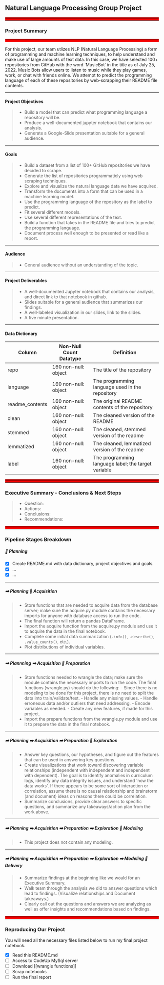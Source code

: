 ## Natural Language Processing Group Project

<hr style="border-top: 10px groove red; margin-top: 1px; margin-bottom: 1px"></hr>

### Project Summary
<hr style="border-top: 10px groove red; margin-top: 1px; margin-bottom: 1px"></hr>

For this project, our team utlizes NLP (Natural Language Processing) a form of programming and machine learning techniques, to help understand and make use
of large amounts of text data. In this case, we have selected 100+ repositories from GitHub with the word 'MusicBot' in the title as of July 25, 2022. Music Bots 
allow users to listen to music while they play games, work, or chat with friends online. We attempt to predict the programming language of each of these repositories 
by web-scrapping their README file contents.
___ 

#### Project Objectives
> - Build a model that can predict what programming language a repository will be.
> - Produce a well-documented jupyter notebook that contains our analysis.
> - Generate a Google-Slide presentation suitable for a general audience.
___

#### Goals
> - Build a dataset from a list of 100+ GitHub repositories we have decided to scrape.
> - Generate the list of repositories programmaticly using web scraping techniques.
> - Explore and visualize the natural language data we have acquired.
> - Transform the documents into a form that can be used in a machine learning model.
> - Use the programming language of the repository as the label to predict.
> - Fit several different models.
> - Use several different representations of the text.
> - Build a function that takes in the README file and tries to predict the programming language.
> - Document process well enough to be presented or read like a report.
___

#### Audience
> - General audience without an understanding of the topic.
___

#### Project Deliverables
> - A well-documented Jupyter notebook that contains our analysis, and direct link to that notebook in github.
> - Slides suitable for a general audience that summarizes our findings. 
> - A well-labeled visualization in our slides, link to the slides. 
> - A five minute presentation.
___

#### Data Dictionary

| Column            | Non-Null Count Datatype         | Definition                                              |
|-------------------|---------------------------------|---------------------------------------------------------|
| repo              | 160 non-null: object            | The title of the repository                             |
| language          | 160 non-null: object            | The programming language used in the repository         |
| readme_contents   | 160 non-null: object            | The original README contents of the repository          |
| clean             | 160 non-null: object            | The cleaned version of the README                       |
| stemmed           | 160 non-null: object            | The cleaned, stemmed version of the readme              |
| lemmatized        | 160 non-null: object            | The cleaned, lemmatized version of the readme           |
| label             | 160 non-null: object            | The programming language label; the target variable     |

<hr style="border-top: 10px groove red; margin-top: 1px; margin-bottom: 1px"></hr>

### Executive Summary - Conclusions & Next Steps

> - Question: 
> - Actions: 
> - Conclusions:  
> - Recommendations: 

<hr style="border-top: 10px groove red; margin-top: 1px; margin-bottom: 1px"></hr>

### Pipeline Stages Breakdown

##### 🛑 Planning
- [x] Create README.md with data dictionary, project objectives and goals.
- [x] ...
- [x] ...
___

##### ➡️ Planning 🛑 Acquisition
> - Store functions that are needed to acquire data from the database server; make sure the acquire.py module contains the necessary imports for anyone with database access to run the code.
> - The final function will return a pandas DataFrame.
> - Import the acquire function from the acquire.py module and use it to acquire the data in the final notebook.
> - Complete some initial data summarization (`.info()`, `.describe()`, `.value_counts()`, etc.).
> - Plot distributions of individual variables.
___

##### ➡️ Plannning ➡️ Acquisition 🛑 Preparation
> - Store functions needed to wrangle the data; make sure the module contains the necessary imports to run the code. The final functions (wrangle.py) should do the following:
    - Since there is no modeling to be done for this project, there is no need to split the data into train/validate/test.
    - Handle any missing values.
    - Handle erroneous data and/or outliers that need addressing.
    - Encode variables as needed.
    - Create any new features, if made for this project.
> - Import the prepare functions from the wrangle.py module and use it to prepare the data in the final notebook.
___

##### ➡️ Planning ➡️ Acquisition ➡️ Preparation 🛑 Exploration
> - Answer key questions, our hypotheses, and figure out the features that can be used in answering key questions.
> - Create visualizations that work toward discovering variable relationships (independent with independent and independent with dependent). The goal is to identify anomalies in curriculum logs, identify any data integrity issues, and understand 'how the data works'. If there appears to be some sort of interaction or correlation, assume there is no causal relationship and brainstorm (and document) ideas on reasons there could be correlation.
> - Summarize conclusions, provide clear answers to specific questions, and summarize any takeaways/action plan from the work above.
___

##### ➡️ Planning ➡️ Acquisition ➡️ Preparation ➡️ Exploration 🛑 Modeling
> - This project does not contain any modeling.
___

##### ➡️ Planning ➡️ Acquisition ➡️ Preparation ➡️ Exploration ➡️ Modeling 🛑 Delivery
> - Summarize findings at the beginning like we would for an Executive Summary.
> - Walk team through the analysis we did to answer questions which lead to findings. (Visualize relationships and Document takeaways.) 
> - Clearly call out the questions and answers we are analyzing as well as offer insights and recommendations based on findings.

<hr style="border-top: 10px groove red; margin-top: 1px; margin-bottom: 1px"></hr>

### Reproducing Our Project

You will need all the necessary files listed below to run my final project notebook. 
- [x] Read this README.md
- [ ] Access to CodeUp MySql server
- [ ] Download [[wrangle functions]]
- [ ] Scrap notebooks
- [ ] Run the final report
